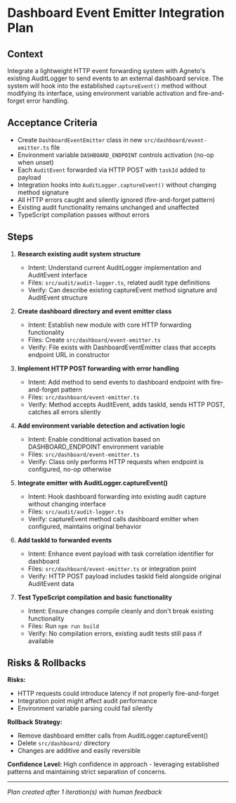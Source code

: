 # Dashboard Event Emitter Integration Plan

## Context

Integrate a lightweight HTTP event forwarding system with Agneto's existing AuditLogger to send events to an external dashboard service. The system will hook into the established `captureEvent()` method without modifying its interface, using environment variable activation and fire-and-forget error handling.

## Acceptance Criteria

- Create `DashboardEventEmitter` class in new `src/dashboard/event-emitter.ts` file
- Environment variable `DASHBOARD_ENDPOINT` controls activation (no-op when unset)
- Each `AuditEvent` forwarded via HTTP POST with `taskId` added to payload
- Integration hooks into `AuditLogger.captureEvent()` without changing method signature
- All HTTP errors caught and silently ignored (fire-and-forget pattern)
- Existing audit functionality remains unchanged and unaffected
- TypeScript compilation passes without errors

## Steps

1. **Research existing audit system structure**
   - Intent: Understand current AuditLogger implementation and AuditEvent interface
   - Files: `src/audit/audit-logger.ts`, related audit type definitions
   - Verify: Can describe existing captureEvent method signature and AuditEvent structure

2. **Create dashboard directory and event emitter class**
   - Intent: Establish new module with core HTTP forwarding functionality
   - Files: Create `src/dashboard/event-emitter.ts`
   - Verify: File exists with DashboardEventEmitter class that accepts endpoint URL in constructor

3. **Implement HTTP POST forwarding with error handling**
   - Intent: Add method to send events to dashboard endpoint with fire-and-forget pattern
   - Files: `src/dashboard/event-emitter.ts`
   - Verify: Method accepts AuditEvent, adds taskId, sends HTTP POST, catches all errors silently

4. **Add environment variable detection and activation logic**
   - Intent: Enable conditional activation based on DASHBOARD_ENDPOINT environment variable
   - Files: `src/dashboard/event-emitter.ts`
   - Verify: Class only performs HTTP requests when endpoint is configured, no-op otherwise

5. **Integrate emitter with AuditLogger.captureEvent()**
   - Intent: Hook dashboard forwarding into existing audit capture without changing interface
   - Files: `src/audit/audit-logger.ts`
   - Verify: captureEvent method calls dashboard emitter when configured, maintains original behavior

6. **Add taskId to forwarded events**
   - Intent: Enhance event payload with task correlation identifier for dashboard
   - Files: `src/dashboard/event-emitter.ts` or integration point
   - Verify: HTTP POST payload includes taskId field alongside original AuditEvent data

7. **Test TypeScript compilation and basic functionality**
   - Intent: Ensure changes compile cleanly and don't break existing functionality
   - Files: Run `npm run build`
   - Verify: No compilation errors, existing audit tests still pass if available

## Risks & Rollbacks

**Risks:**
- HTTP requests could introduce latency if not properly fire-and-forget
- Integration point might affect audit performance
- Environment variable parsing could fail silently

**Rollback Strategy:**
- Remove dashboard emitter calls from AuditLogger.captureEvent()
- Delete `src/dashboard/` directory
- Changes are additive and easily reversible

**Confidence Level:** High confidence in approach - leveraging established patterns and maintaining strict separation of concerns.

---
_Plan created after 1 iteration(s) with human feedback_
